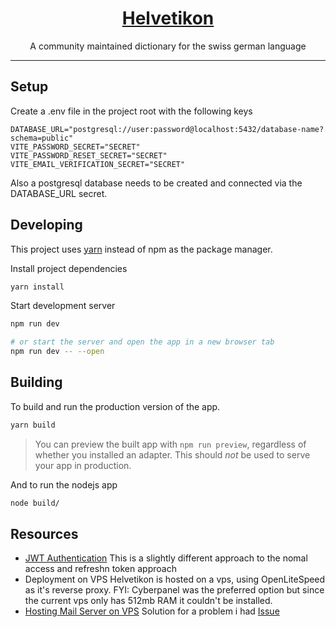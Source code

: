 <h1 align="center"><a href="https://helvetikon.org">Helvetikon</a></h1> 
<p align="center">A community maintained dictionary for the swiss german language</p>

<hr>
<!-- <p align="center"><a href="docs/screenshots.md">Screenshots</a> &bull; <a href="https://github.com/varbhat/exatorrent/releases/latest">Releases</a> &bull; <a href="#features">Features</a> &bull; <a href="#installation"> Installation </a> &bull; <a href="docs/usage.md"> Usage</a> &bull; <a href="docs/docker.md">Docker</a> &bull; <a href="docs/build.md"> Build </a> &bull; <a href="LICENSE">License</a></p>
<hr> -->

## Setup
Create a .env file in the project root with the following keys

```
DATABASE_URL="postgresql://user:password@localhost:5432/database-name?schema=public"
VITE_PASSWORD_SECRET="SECRET"
VITE_PASSWORD_RESET_SECRET="SECRET"
VITE_EMAIL_VERIFICATION_SECRET="SECRET"
```

Also a postgresql database needs to be created and connected via the DATABASE_URL secret.

## Developing

This project uses [yarn](https://classic.yarnpkg.com/en/docs/install) instead of npm as the package manager.

Install project dependencies

```bash
yarn install
```

Start development server

```bash
npm run dev

# or start the server and open the app in a new browser tab
npm run dev -- --open
```

## Building

To build and run the production version of the app.

```bash
yarn build
```

> You can preview the built app with `npm run preview`, regardless of whether you installed an adapter. This should _not_ be used to serve your app in production.

And to run the nodejs app

```bash
node build/
```

## Resources

- [JWT Authentication](https://stackoverflow.com/a/41250085/13475809)
  This is a slightly different approach to the nomal access and refreshn token approach
- Deployment on VPS
  Helvetikon is hosted on a vps, using OpenLiteSpeed as it's reverse proxy.
  FYI: Cyberpanel was the preferred option but since the current vps only has 512mb RAM it couldn't be installed.
- [Hosting Mail Server on VPS](https://www.youtube.com/watch?v=9zP7qooM4pY)
  Solution for a problem i had [Issue](https://github.com/LukeSmithxyz/emailwiz/issues/73#issuecomment-686157796)
